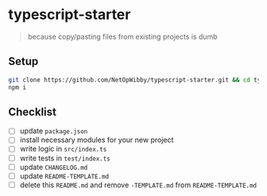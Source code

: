 # typescript-starter

> because copy/pasting files from existing projects is dumb



## Setup

```sh
git clone https://github.com/NetOpWibby/typescript-starter.git && cd typescript-starter
npm i
```



## Checklist

- [ ] update `package.json`
- [ ] install necessary modules for your new project
- [ ] write logic in `src/index.ts`
- [ ] write tests in `test/index.ts`
- [ ] update `CHANGELOG.md`
- [ ] update `README-TEMPLATE.md`
- [ ] delete this `README.md` and remove `-TEMPLATE.md` from `README-TEMPLATE.md`
